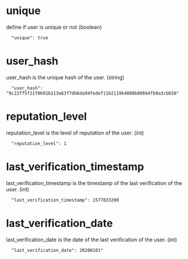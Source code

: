 # unique

define if user is unique or not (boolean)

```
  "unique": true 
 ```

# user_hash

user_hash is the unique hash of the user. (string)

```
  "user_hash": "9c22ff5f21f0b81b113e63f7db6da94fedef11b2119b4088b89664fb9a3cb658"
```

# reputation_level

reputation_level is the level of reputation of the user. (int)

```
  "reputation_level": 1
```

# last_verification_timestamp

last_verification_timestamp is the timestamp of the last verification of the user. (int)

```
  "last_verification_timestamp": 1577833200
```

# last_verification_date

last_verification_date is the date of the last verification of the user. (int)

```
  "last_verification_date": 20200101"
```
